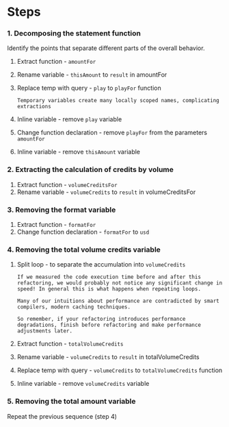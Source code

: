 # Steps

### 1. Decomposing the statement function

Identify the points that separate different parts of the overall behavior.

1.  Extract function - `amountFor`
2.  Rename variable - `thisAmount` to `result` in amountFor
3.  Replace temp with query - `play` to `playFor` function

        Temporary variables create many locally scoped names, complicating extractions

4.  Inline variable - remove `play` variable
5.  Change function declaration - remove `playFor` from the parameters `amountFor`
6.  Inline variable - remove `thisAmount` variable

### 2. Extracting the calculation of credits by volume

1.  Extract function - `volumeCreditsFor`
2.  Rename variable - `volumeCredits` to `result` in volumeCreditsFor

### 3. Removing the format variable

1.  Extract function - `formatFor`
2.  Change function declaration - `formatFor` to `usd`

### 4. Removing the total volume credits variable

1.  Split loop - to separate the accumulation into `volumeCredits`

        If we measured the code execution time before and after this refactoring, we would probably not notice any significant change in speed! In general this is what happens when repeating loops.

        Many of our intuitions about performance are contradicted by smart compilers, modern caching techniques.

        So remember, if your refactoring introduces performance degradations, finish before refactoring and make performance adjustments later.

2.  Extract function - `totalVolumeCredits`
3.  Rename variable - `volumeCredits` to `result` in totalVolumeCredits
4.  Replace temp with query - `volumeCredits` to `totalVolumeCredits` function
5.  Inline variable - remove `volumeCredits` variable

### 5. Removing the total amount variable

Repeat the previous sequence (step 4)

